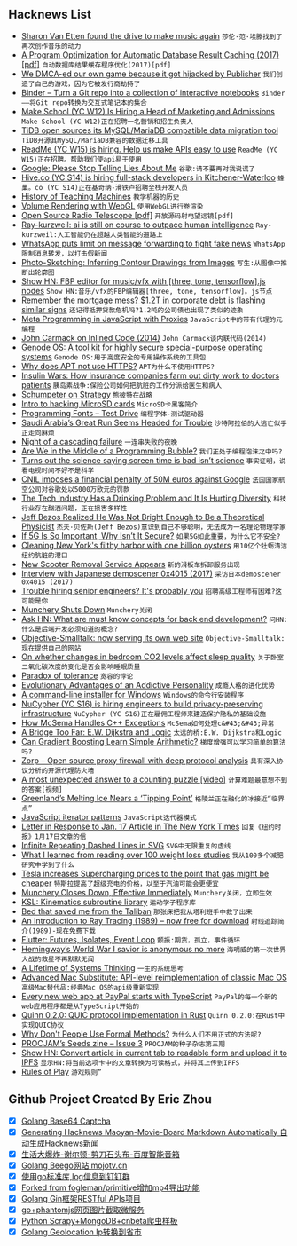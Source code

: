## Hacknews List


- [Sharon Van Etten found the drive to make music again](https://www.huckmag.com/art-and-culture/music-2/remind-me-tomorrow-interview-sharon-van-etten/)  `莎伦·范·埃滕找到了再次创作音乐的动力`
- [A Program Optimization for Automatic Database Result Caching (2017) [pdf]](http://adam.chlipala.net/papers/SqlcachePOPL17/SqlcachePOPL17.pdf)  `自动数据库结果缓存程序优化(2017)[pdf]`
- [We DMCA-ed our own game because it got hijacked by Publisher](https://www.reddit.com/r/gamedev/comments/ai80zd/we_dmcaed_our_own_game_last_week_because_it_got/)  `我们创造了自己的游戏，因为它被发行商劫持了`
- [Binder – Turn a Git repo into a collection of interactive notebooks](https://mybinder.org/)  `Binder——将Git repo转换为交互式笔记本的集合`
- [Make  School (YC W12) Is Hiring a Head of Marketing and Admissions](item?id=18965399)  `Make School (YC W12)正在招聘一名营销和招生负责人`
- [TiDB open sources its MySQL/MariaDB compatible data migration tool](https://github.com/pingcap/dm)  `TiDB开源其MySQL/MariaDB兼容的数据迁移工具`
- [ReadMe (YC W15) is hiring. Help us make APIs easy to use](http://readme.io/careers)  `ReadMe (YC W15)正在招聘。帮助我们使api易于使用`
- [Google: Please Stop Telling Lies About Me](https://ehudreiter.com/2019/01/21/google-lies-about-me/)  `谷歌:请不要再对我说谎了`
- [Hive.co (YC S14) is hiring full-stack developers in Kitchener-Waterloo](https://angel.co/hive/jobs/46091-full-stack-software-developer)  `蜂巢。co (YC S14)正在基奇纳-滑铁卢招聘全栈开发人员`
- [History of Teaching Machines](http://teachingmachin.es/timeline.html)  `教学机器的历史`
- [Volume Rendering with WebGL](https://www.willusher.io/webgl/2019/01/13/volume-rendering-with-webgl)  `使用WebGL进行卷渲染`
- [Open Source Radio Telescope [pdf]](https://www.gnuradio.org/grcon/grcon18/presentations/open_source_radio_telescopes/2-John_Makous-OSRT.pdf)  `开放源码射电望远镜[pdf]`
- [Ray-kurzweil: ai is still on course to outpace human intelligence](https://www.grayscott.com/seriouswonder-//ray-kurzweil-ai-is-still-on-course-to-outpace-human-intelligence)  `Ray-kurzweil:人工智能仍在超越人类智能的道路上`
- [WhatsApp puts limit on message forwarding to fight fake news](https://www.theguardian.com/technology/2019/jan/21/whatsapp-limits-message-forwarding-fight-fake-news)  `WhatsApp限制消息转发，以打击假新闻`
- [Photo-Sketching: Inferring Contour Drawings from Images](https://arxiv.org/abs/1901.00542)  `写生:从图像中推断出轮廓图`
- [Show HN: FBP editor for music/vfx with [three, tone, tensorflow].js nodes](https://kousun12.github.io/eternal/)  `Show HN:音乐/vfx的FBP编辑器[three, tone, tensorflow]。js节点`
- [Remember the mortgage mess? $1.2T in corporate debt is flashing similar signs](https://www.latimes.com/business/la-fi-corporate-debt-risks-20190120-story.html#nws=mcnewsletter)  `还记得抵押贷款危机吗?1.2吨的公司债也出现了类似的迹象`
- [Meta Programming in JavaScript with Proxies](https://itnext.io/meta-programming-in-javascript-with-proxies-64fa4898070e)  `JavaScript中的带有代理的元编程`
- [John Carmack on Inlined Code (2014)](http://number-none.com/blow/john_carmack_on_inlined_code.html)  `John Carmack谈内联代码(2014)`
- [Genode OS: A tool kit for highly secure special-purpose operating systems](https://genode.org/about/index)  `Genode OS:用于高度安全的专用操作系统的工具包`
- [Why does APT not use HTTPS?](https://whydoesaptnotusehttps.com/)  `APT为什么不使用HTTPS?`
- [Insulin Wars: How insurance companies farm out dirty work to doctors patients](https://www.nytimes.com/2019/01/18/opinion/cost-insurance-diabetes-insulin.html)  `胰岛素战争:保险公司如何把肮脏的工作分派给医生和病人`
- [Schumpeter on Strategy](http://reactionwheel.net/2019/01/schumpeter-on-strategy.html)  `熊彼特在战略`
- [Intro to hacking MicroSD cards](http://bunniestudios.com/blog/?p=3554)  `MicroSD卡黑客简介`
- [Programming Fonts – Test Drive](http://app.programmingfonts.org/)  `编程字体-测试驱动器`
- [Saudi Arabia’s Great Run Seems Headed for Trouble](https://www.bloomberg.com/opinion/articles/2019-01-04/saudis-faces-cheap-oil-social-liberalization-climate-change)  `沙特阿拉伯的大逃亡似乎正走向麻烦`
- [Night of a cascading failure](https://rachelbythebay.com/w/2019/01/20/quiet/)  `一连串失败的夜晚`
- [Are We in the Middle of a Programming Bubble?](https://thinkfaster.co/2019/01/are-we-in-the-middle-of-a-giant-programming-bubble/)  `我们正处于编程泡沫之中吗?`
- [Turns out the science saying screen time is bad isn’t science](https://techcrunch.com/2019/01/14/turns-out-the-science-saying-screen-time-is-bad-isnt-science/)  `事实证明，说看电视时间不好不是科学`
- [CNIL imposes a financial penalty of 50M euros against Google](https://www.cnil.fr/en/cnils-restricted-committee-imposes-financial-penalty-50-million-euros-against-google-llc)  `法国国家航空公司对谷歌处以5000万欧元的罚款`
- [The Tech Industry Has a Drinking Problem and It Is Hurting Diversity](https://kevincrawley.io/posts/tech-industry-drinking-problem/)  `科技行业存在酗酒问题，正在损害多样性`
- [Jeff Bezos Realized He Was Not Bright Enough to Be a Theoretical Physicist](https://www.youtube.com/watch?v=eFnV6EM-wzY)  `杰夫·贝佐斯(Jeff Bezos)意识到自己不够聪明，无法成为一名理论物理学家`
- [If 5G Is So Important, Why Isn’t It Secure?](https://www.nytimes.com/2019/01/21/opinion/5g-cybersecurity-china.html)  `如果5G如此重要，为什么它不安全?`
- [Cleaning New York&#39;s filthy harbor with one billion oysters](https://www.cnn.com/2019/01/16/tech/billion-oyster-project/index.html)  `用10亿个牡蛎清洁纽约肮脏的港口`
- [New Scooter Removal Service Appears](https://www.scootscoop.com/)  `新的滑板车拆卸服务出现`
- [Interview with Japanese demoscener 0x4015 (2017)](http://6octaves.blogspot.com/2017/06/interview-with-japanese-demoscener.html?m=1)  `采访日本demoscener 0x4015 (2017)`
- [Trouble hiring senior engineers? It&#39;s probably you](https://hiringengineersbook.com/post/trouble-hiring/)  `招聘高级工程师有困难?这可能是你`
- [Munchery Shuts Down](https://techcrunch.com/2019/01/21/munchery-shuts-down/)  `Munchery关闭`
- [Ask HN: What are must know concepts for back end development?](item?id=18961793)  `问HN:什么是后端开发必须知道的概念?`
- [Objective-Smalltalk: now serving its own web site](http://www.objective.st/)  `Objective-Smalltalk:现在提供自己的网站`
- [On whether changes in bedroom CO2 levels affect sleep quality](https://www.gwern.net/zeo/CO2)  `关于卧室二氧化碳浓度的变化是否会影响睡眠质量`
- [Paradox of tolerance](https://en.wikipedia.org/wiki/Paradox_of_tolerance)  `宽容的悖论`
- [Evolutionary Advantages of an Addictive Personality](https://blogs.scientificamerican.com/observations/the-evolutionary-advantages-of-an-addictive-personality/)  `成瘾人格的进化优势`
- [A command-line installer for Windows](https://scoop.sh/)  `Windows的命令行安装程序`
- [NuCypher (YC S16) is hiring engineers to build privacy-preserving infrastructure](item?id=18966224)  `NuCypher (YC S16)正在雇佣工程师来建造保护隐私的基础设施`
- [How McSema Handles C&#43;&#43; Exceptions](https://blog.trailofbits.com/2019/01/21/how-mcsema-handles-c-exceptions/)  `McSema如何处理c&#43;&#43;异常`
- [A Bridge Too Far: E.W. Dijkstra and Logic](https://vanemden.wordpress.com/2018/07/21/dijkstra-and-logic)  `太远的桥:E.W. Dijkstra和Logic`
- [Can Gradient Boosting Learn Simple Arithmetic?](http://mariofilho.com/can-gradient-boosting-learn-simple-arithmetic/)  `梯度增强可以学习简单的算法吗?`
- [Zorp – Open source proxy firewall with deep protocol analysis](http://balasys.github.io/zorp/about/)  `具有深入协议分析的开源代理防火墙`
- [A most unexpected answer to a counting puzzle [video]](https://www.youtube.com/watch?v=HEfHFsfGXjs)  `计算难题最意想不到的答案[视频]`
- [Greenland’s Melting Ice Nears a ‘Tipping Point’](https://www.nytimes.com/2019/01/21/climate/greenland-ice.html)  `格陵兰正在融化的冰接近“临界点”`
- [JavaScript iterator patterns](https://loige.co/javascript-iterator-patterns)  `JavaScript迭代器模式`
- [Letter in Response to Jan. 17 Article in The New York Times](https://reich.hms.harvard.edu/letter-response-jan-17-article-new-york-times)  `回复《纽约时报》1月17日文章的信`
- [Infinite Repeating Dashed Lines in SVG](https://www.maxmin.io/2019/01/21/Infinite-Repeating-Dashed-Lines-in-SVG/)  `SVG中无限重复的虚线`
- [What I learned from reading over 100 weight loss studies](https://www.intentapp.com/blog/weight-loss-cost/)  `我从100多个减肥研究中学到了什么`
- [Tesla increases Supercharging prices to the point that gas might be cheaper](https://www.techspot.com/news/78366-tesla-increases-supercharging-prices-point-gas-might-cheaper.html)  `特斯拉提高了超级充电的价格，以至于汽油可能会更便宜`
- [Munchery Closes Down, Effective Immediately](item?id=18965197)  `Munchery关闭，立即生效`
- [KSL: Kinematics subroutine library](https://github.com/shift-dynamics/ksl)  `运动学子程序库`
- [Bed that saved me from the Taliban](https://www.bbc.co.uk/news/stories-46882917)  `那张床把我从塔利班手中救了出来`
- [An Introduction to Ray Tracing (1989) – now free for download](http://www.realtimerendering.com/blog/an-introduction-to-ray-tracing-is-now-free-for-download/)  `射线追踪简介(1989)-现在免费下载`
- [Flutter: Futures, Isolates, Event Loop](https://www.didierboelens.com/2019/01/futures---isolates---event-loop/)  `颤振:期货，孤立，事件循环`
- [Hemingway’s World War I savior is anonymous no more](https://www.washingtonpost.com/outlook/hemingways-world-war-i-savior-is-anonymous-no-more/2019/01/18/d3dbbb32-0ea0-11e9-831f-3aa2c2be4cbd_story.html)  `海明威的第一次世界大战的救星不再默默无闻`
- [A Lifetime of Systems Thinking](https://thesystemsthinker.com/a-lifetime-of-systems-thinking/)  `一生的系统思考`
- [Advanced Mac Substitute: API-level reimplementation of classic Mac OS](https://www.v68k.org/advanced-mac-substitute/)  `高级Mac替代品:经典Mac OS的api级重新实现`
- [Every new web app at PayPal starts with TypeScript](https://medium.com/paypal-engineering/why-every-new-web-app-at-paypal-starts-with-typescript-9d1acc07c839)  `PayPal的每一个新的web应用程序都是从TypeScript开始的`
- [Quinn 0.2.0: QUIC protocol implementation in Rust](https://github.com/djc/quinn/releases/tag/0.2.0)  `Quinn 0.2.0:在Rust中实现QUIC协议`
- [Why Don&#39;t People Use Formal Methods?](https://www.hillelwayne.com/post/why-dont-people-use-formal-methods/)  `为什么人们不用正式的方法呢?`
- [PROCJAM’s Seeds zine – Issue 3](http://www.procjam.com/seeds/issues/3/)  `PROCJAM的种子杂志第三期`
- [Show HN: Convert article in current tab to readable form and upload it to IPFS](https://addons.mozilla.org/en-US/firefox/addon/2read/)  `显示HN:将当前选项卡中的文章转换为可读格式，并将其上传到IPFS`
- [Rules of Play](https://en.wikipedia.org/wiki/Rules_of_Play)  `游戏规则”`

## Github Project Created By Eric Zhou

- [x] [Golang Base64 Captcha](https://github.com/mojocn/base64Captcha)
- [x] [Generating Hacknews Maoyan-Movie-Board Markdown Automatically 自动生成Hacknews新闻](https://github.com/dejavuzhou/md-genie)
- [x] [生活大爆炸-谢尔顿-剪刀石头布-百度智能音箱](https://github.com/mojocn/dueros-bang-game)
- [x] [Golang Beego网站 mojotv.cn](https://github.com/mojocn/www.mojotv.cn)
- [x] [使用go标准库,log信息到钉钉群](https://github.com/mojocn/dooger)
- [x] [Forked from fogleman/primitive增加mp4导出功能](https://github.com/mojocn/primitive)
- [x] [Golang Gin框架RESTful APIs项目](https://github.com/JJJJJJJerk/ezier-golang-web-api-framework)
- [x] [go+phantomjs网页图片截取微服务](https://github.com/mojocn/screen_shot)
- [x] [Python Scrapy+MongoDB+cnbeta爬虫样板](https://github.com/mojocn/scrapy_mongodb_boilerplate_cnbeta)
- [x] [Golang Geolocation Ip转换到省市](https://github.com/mojocn/ip2location)